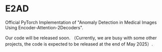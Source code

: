 # E2AD

Official PyTorch Implementation of
"Anomaly Detection in Medical Images Using Encoder-Attention-2Decoders".


Our code will be released soon. （Currently, we are busy with some other projects, the code is expected to be released at the end of May 2025）.

